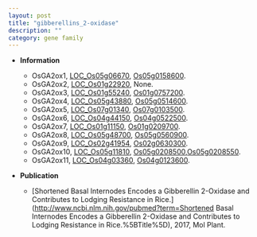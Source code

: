 ```yaml
---
layout: post
title: "gibberellins_2-oxidase"
description: ""
category: gene family
---
```


* **Information**  
    + OsGA2ox1, [LOC_Os05g06670](http://rice.uga.edu/cgi-bin/ORF_infopage.cgi?orf=LOC_Os05g06670), [Os05g0158600](http://rapdb.dna.affrc.go.jp/viewer/gbrowse_details/irgsp1?name=Os05g0158600).
    + OsGA2ox2, [LOC_Os01g22920](http://rice.uga.edu/cgi-bin/ORF_infopage.cgi?orf=LOC_Os01g22920), None.
    + OsGA2ox3, [LOC_Os01g55240](http://rice.uga.edu/cgi-bin/ORF_infopage.cgi?orf=LOC_Os01g55240), [Os01g0757200](http://rapdb.dna.affrc.go.jp/viewer/gbrowse_details/irgsp1?name=Os01g0757200).
    + OsGA2ox4, [LOC_Os05g43880](http://rice.uga.edu/cgi-bin/ORF_infopage.cgi?orf=LOC_Os05g43880), [Os05g0514600](http://rapdb.dna.affrc.go.jp/viewer/gbrowse_details/irgsp1?name=Os05g0514600).
    + OsGA2ox5, [LOC_Os07g01340](http://rice.uga.edu/cgi-bin/ORF_infopage.cgi?orf=LOC_Os07g01340), [Os07g0103500](http://rapdb.dna.affrc.go.jp/viewer/gbrowse_details/irgsp1?name=Os07g0103500).
    + OsGA2ox6, [LOC_Os04g44150](http://rice.uga.edu/cgi-bin/ORF_infopage.cgi?orf=LOC_Os04g44150), [Os04g0522500](http://rapdb.dna.affrc.go.jp/viewer/gbrowse_details/irgsp1?name=Os04g0522500).
    + OsGA2ox7, [LOC_Os01g11150](http://rice.uga.edu/cgi-bin/ORF_infopage.cgi?orf=LOC_Os01g11150), [Os01g0209700](http://rapdb.dna.affrc.go.jp/viewer/gbrowse_details/irgsp1?name=Os01g0209700).
    + OsGA2ox8, [LOC_Os05g48700](http://rice.uga.edu/cgi-bin/ORF_infopage.cgi?orf=LOC_Os05g48700), [Os05g0560900](http://rapdb.dna.affrc.go.jp/viewer/gbrowse_details/irgsp1?name=Os05g0560900).
    + OsGA2ox9, [LOC_Os02g41954](http://rice.uga.edu/cgi-bin/ORF_infopage.cgi?orf=LOC_Os02g41954), [Os02g0630300](http://rapdb.dna.affrc.go.jp/viewer/gbrowse_details/irgsp1?name=Os02g0630300).
    + OsGA2ox10, [LOC_Os05g11810](http://rice.uga.edu/cgi-bin/ORF_infopage.cgi?orf=LOC_Os05g11810), [Os05g0208500](http://rapdb.dna.affrc.go.jp/viewer/gbrowse_details/irgsp1?name=Os05g0208500),[Os05g0208550](http://rapdb.dna.affrc.go.jp/viewer/gbrowse_details/irgsp1?name=Os05g0208550).
    + OsGA2ox11, [LOC_Os04g03360](http://rice.uga.edu/cgi-bin/ORF_infopage.cgi?orf=LOC_Os04g03360), [Os04g0123600](http://rapdb.dna.affrc.go.jp/viewer/gbrowse_details/irgsp1?name=Os04g0123600).

* **Publication**  
    + [Shortened Basal Internodes Encodes a Gibberellin 2-Oxidase and Contributes to Lodging Resistance in Rice.](http://www.ncbi.nlm.nih.gov/pubmed?term=Shortened Basal Internodes Encodes a Gibberellin 2-Oxidase and Contributes to Lodging Resistance in Rice.%5BTitle%5D), 2017, Mol Plant.


